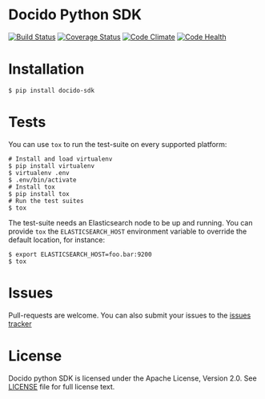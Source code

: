 # Docido Python SDK

[![Build Status](https://travis-ci.org/cogniteev/docido-python-sdk.svg)](https://travis-ci.org/cogniteev/docido-python-sdk)
[![Coverage Status](https://coveralls.io/repos/cogniteev/docido-python-sdk/badge.svg?branch=master&service=github)](https://coveralls.io/github/cogniteev/docido-python-sdk?branch=master)
[![Code Climate](https://codeclimate.com/github/cogniteev/docido-python-sdk/badges/gpa.svg)](https://codeclimate.com/github/cogniteev/docido-python-sdk)
[![Code Health](https://landscape.io/github/cogniteev/docido-python-sdk/master/landscape.svg?style=plastic)](https://landscape.io/github/cogniteev/docido-python-sdk/master)

# Installation

```shell
$ pip install docido-sdk
```

# Tests

You can use `tox` to run the test-suite on every supported platform:

```shell
# Install and load virtualenv
$ pip install virtualenv
$ virtualenv .env
$ .env/bin/activate
# Install tox
$ pip install tox
# Run the test suites
$ tox
```

The test-suite needs an Elasticsearch node to be up and running. You can provide `tox` the `ELASTICSEARCH_HOST` environment variable to override the default location, for instance:

```shell
$ export ELASTICSEARCH_HOST=foo.bar:9200
$ tox
```


# Issues

Pull-requests are welcome. You can also submit your issues to the
[issues tracker](https://github.com/cogniteev/docido-python-sdk/issues)

# License

Docido python SDK is licensed under the Apache License, Version 2.0.
See [LICENSE](LICENSE) file for full license text.
